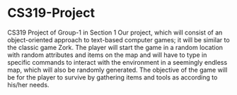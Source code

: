 CS319-Project
=============

CS319 Project of Group-1 in Section 1
Our project, which will consist of an object-oriented approach to text-based computer games;
it will be similar to the classic game Zork.
The player will start the game in a random location with random attributes and items on the map 
and will have to type in specific commands to interact with the environment in a seemingly endless map, 
which will also be randomly generated.
The objective of the game will be for the player to survive by gathering items and tools as according to his/her needs.

